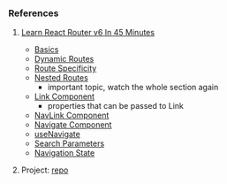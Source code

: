 ### References

1. [Learn React Router v6 In 45 Minutes](https://www.youtube.com/watch?v=Ul3y1LXxzdU)

    - [Basics](https://www.youtube.com/watch?v=Ul3y1LXxzdU&t=45s)
    - [Dynamic Routes](https://www.youtube.com/watch?v=Ul3y1LXxzdU&t=622s)
    - [Route Specificity](https://www.youtube.com/watch?v=Ul3y1LXxzdU&t=820s)
    - [Nested Routes](https://www.youtube.com/watch?v=Ul3y1LXxzdU&t=1006s)
        - important topic, watch the whole section again
    - [Link Component](https://www.youtube.com/watch?v=Ul3y1LXxzdU&t=1832s)
        - properties that can be passed to Link
    - [NavLink Component](https://www.youtube.com/watch?v=Ul3y1LXxzdU&t=1970s)
    - [Navigate Component](https://www.youtube.com/watch?v=Ul3y1LXxzdU&t=2157s)
    - [useNavigate](https://www.youtube.com/watch?v=Ul3y1LXxzdU&t=2199s)
    - [Search Parameters](https://www.youtube.com/watch?v=Ul3y1LXxzdU&t=2347s)
    - [Navigation State](https://www.youtube.com/watch?v=Ul3y1LXxzdU&t=2596s)

2. Project: [repo](https://github.com/ndharmateja/react-router-basics/blob/master/src/App.jsx)
